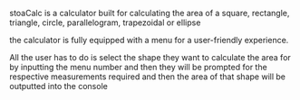stoaCalc is a calculator built for calculating the area of a square, rectangle, triangle, circle, parallelogram, trapezoidal or ellipse

the calculator is fully equipped with a menu for a user-friendly experience.

All the user has to do is select the shape they want to calculate the area for by inputting the menu number and then they will be prompted for the respective measurements required and then the area of that shape will be outputted into the console
 
